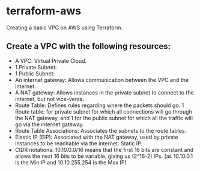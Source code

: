 # terraform-aws
Creating a basic VPC on AWS using Terraform.


## Create a VPC with the following resources:
- A VPC: Virtual Private Cloud.
- 1 Private Subnet: 
- 1 Public Subnet:
- An internet gateway: Allows communication between the VPC and the internet.
- A NAT gateway: Allows instances in the private subnet to connect to the internet, but not vice-versa.
- Route Table: Defines rules regarding where the packets should go. 1 Route table: for private subnet for which all connections
will go through the NAT gateway, and 1 for the public subnet for which all the traffic will go via the internet gateway.
- Route Table Associations: Associates the subnets to the route tables.
- Elastic IP (EIP): Associated with the NAT gateway, used by private instances to be reachable via the internet. Static IP.
- CIDR notations: 10.10.0.0/16 means that the first 16 bits are constant and allows the next 16 bits to be variable, giving us (2^16-2) IPs. (as 10.10.0.1 is the Min IP and 10.10.255.254 is the Max IP)

